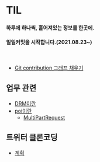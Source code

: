 # TIL

#### 하루에 하나씩, 흩어져있는 정보를 한곳에.
####  일일커밋을 시작합니다.(2021.08.23~)
<br>


<!-- 개괄은 이렇게 사용하기로 합니다. -->
<!-- 
## 대주제
* 폴더 이름
    + 소주제
        - [제목](./폴더이름/경로.md)
        - 쭉쭉 쓰기 
-->

<!-- Git push 메시지 -->
<!-- 

git add .
git commit -m "커밋메시지"
git push origin
 -->



* [Git contribution 그래프 채우기](./Git_contribution.md)


## 업무 관련
* [DRM이란](./업무지식/DRM.md)
* [poi이란](./업무지식/poi.md)
    + [MultiPartRequest](./업무지식/MultiPartRequest.md)


    

## 트위터 클론코딩
* [계획](./계획.md)
